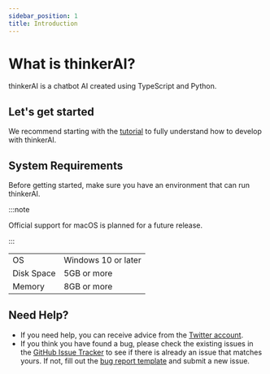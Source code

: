 ```yaml
---
sidebar_position: 1
title: Introduction
---
```


# What is thinkerAI?

thinkerAI is a chatbot AI created using TypeScript and Python.

## Let's get started

We recommend starting with the [tutorial](category/tutorial/) to fully understand how to develop with thinkerAI.

## System Requirements

Before getting started, make sure you have an environment that can run thinkerAI.

:::note

Official support for macOS is planned for a future release.

:::

|||
|---|---|
| OS | Windows 10 or later |
| Disk Space | 5GB or more |
| Memory | 8GB or more |

## Need Help?

* If you need help, you can receive advice from the [Twitter account](https://twitter.com/thinking-grp).
* If you think you have found a bug, please check the existing issues in the [GitHub Issue Tracker](https://github.com/thinking-grp/thinkerAI/issues) to see if there is already an issue that matches yours. If not, fill out the [bug report template](aaaa) and submit a new issue.